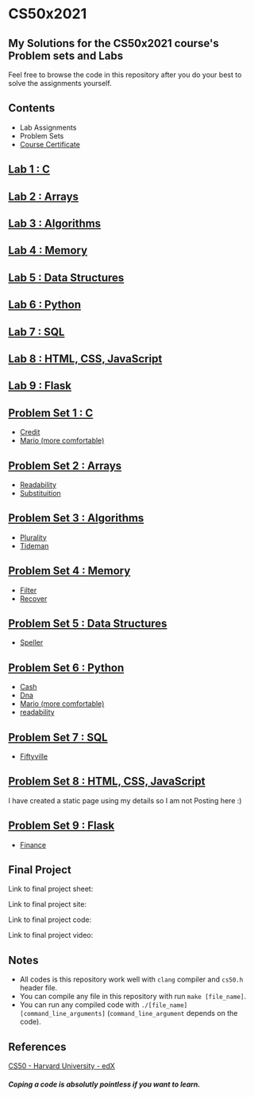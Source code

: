 # CS50x2021

## My Solutions for the CS50x2021 course's Problem sets and Labs

Feel free to browse the code in this repository after you do your best to solve the assignments yourself.

## Contents
- Lab Assignments
- Problem Sets
- [Course Certificate](https://certificates.cs50.io/8577526b-3f98-4753-9922-1070974430bf.pdf?size=letter)

[Lab 1 : C](https://cs50.harvard.edu/x/2021/labs/1/)
----------

[Lab 2 : Arrays](https://cs50.harvard.edu/x/2021/labs/2/)
----------


[Lab 3 : Algorithms](https://cs50.harvard.edu/x/2021/labs/3/)
----------


[Lab 4 : Memory](https://cs50.harvard.edu/x/2021/labs/4/)
----------


[Lab 5 : Data Structures](https://cs50.harvard.edu/x/2021/labs/5/)
----------


[Lab 6 : Python](https://cs50.harvard.edu/x/2021/labs/6/)
----------


[Lab 7 : SQL](https://cs50.harvard.edu/x/2021/labs/7/)
----------


[Lab 8 : HTML, CSS, JavaScript](https://cs50.harvard.edu/x/2021/labs/8/)
----------


[Lab 9 : Flask](https://cs50.harvard.edu/x/2021/labs/9/)
----------



[Problem Set 1 : C](https://cs50.harvard.edu/x/2021/psets/1/)
----------
  * [Credit](/pset1/credit/credit.c)
  * [Mario (more comfortable)](/pset1/mario/mario.c)

[Problem Set 2 : Arrays](https://cs50.harvard.edu/x/2021/psets/2/)
----------
  * [Readability](/pset2/readability/readability.c)
  * [Substituition](/pset2/substituition/substituition.c)

[Problem Set 3 : Algorithms](https://cs50.harvard.edu/x/2021/psets/3/)
----------
  * [Plurality](/pset3/plurality/plurality.c)
  * [Tideman](/pset3/tideman/tideman.c)

[Problem Set 4 : Memory](https://cs50.harvard.edu/x/2021/psets/4/)
----------
  * [Filter](/pset4/filter)
  * [Recover](/pset4/recover/recover.c)

[Problem Set 5 : Data Structures](https://cs50.harvard.edu/x/2021/psets/5/)
----------
  * [Speller](/pset5/speller)

[Problem Set 6 : Python](https://cs50.harvard.edu/x/2021/psets/6/)
----------
  * [Cash](/pset6/cash/cash.py)
  * [Dna](/pset6/dna)
  * [Mario (more comfortable)](/pset6/mario/more/mario.py)
  * [readability](/pset6/readability/readability.py)

[Problem Set 7 : SQL](https://cs50.harvard.edu/x/2021/psets/7/)
----------
  * [Fiftyville](/pset7/fiftyville/answers.txt)

[Problem Set 8 : HTML, CSS, JavaScript](https://cs50.harvard.edu/x/2021/psets/8/)
----------
  I have created a static page  using my details so I  am not Posting here :)

[Problem Set 9 : Flask](https://cs50.harvard.edu/x/2021/psets/9/)
----------
  * [Finance](/pset9/finance/)


Final Project
----------

Link to final project sheet: 

Link to final project site: 

Link to final project code: 

Link to final project video: 


Notes
----------

- All codes is this repository work well with `clang` compiler and `cs50.h` header file.
- You can compile any file in this repository with run `make [file_name]`.
- You can run any compiled code with `./[file_name] [command_line_arguments]` (`command_line_argument` depends on the code).

References
----------
[CS50 - Harvard University - edX](https://courses.edx.org/courses/course-v1:HarvardX+CS50+X/course/)


##### Coping a code is absolutly pointless if you want to learn.

